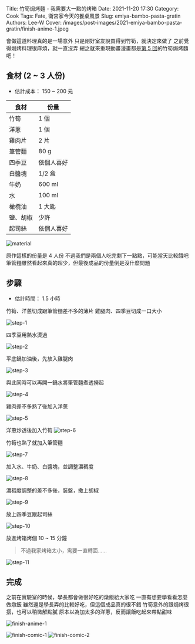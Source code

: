 Title: 竹筍焗烤麵 - 我需要大一點的烤箱
Date: 2021-11-20 17:30
Category: Cook
Tags: Fate, 衛宮家今天的餐桌風景
Slug: emiya-bambo-pasta-gratin
Authors: Lee-W
Cover: /images/post-images/2021-emiya-bambo-pasta-gratin/finish-anime-1.jpeg

會做這道料理真的是一場意外
只是剛好室友說買得到竹筍，就決定來做了
之前覺得焗烤料理很麻煩，就一直沒弄
總之就來重現動畫漫畫都是[第 5 回](https://ani.gamer.com.tw/animeVideo.php?sn=16731)的竹筍焗烤麵吧！

<!--more-->

## 食材 (2 ~ 3 人份)
* 估計成本： 150 ~ 200 元

| 食材 | 份量 |
|---|---|
| 竹筍 | 1 個 |
| 洋蔥 | 1 個 |
| 雞肉片 | 2 片 |
| 筆管麵 | 80 g |
| 四季豆 | 依個人喜好 |
| 白醬塊 | 1/2 盒 |
| 牛奶 | 600 ml |
| 水 | 100 ml |
| 橄欖油 | 1 大匙 |
| 鹽、胡椒 | 少許 |
| 起司絲 | 依個人喜好 |

![material](/images/post-images/2021-emiya-bambo-pasta-gratin/material.jpeg)

原作這樣的份量是 4 人份
不過我們是兩個人吃完剩下一點點，可能當天比較餓吧
筆管麵雖然看起來真的超少，但最後成品的份量倒是沒什麼問題

## 步驟
* 估計時間： 1.5 小時

竹筍、洋蔥切成跟筆管麵差不多的薄片
雞腿肉、四季豆切成一口大小

![step-1](/images/post-images/2021-emiya-bambo-pasta-gratin/step-1.jpeg)

四季豆用熱水燙過

![step-2](/images/post-images/2021-emiya-bambo-pasta-gratin/step-2.jpeg)

平底鍋加油後，先放入雞腿肉

![step-3](/images/post-images/2021-emiya-bambo-pasta-gratin/step-3.jpeg)

與此同時可以再開一鍋水將筆管麵煮透撈起

![step-4](/images/post-images/2021-emiya-bambo-pasta-gratin/step-4.jpeg)

雞肉差不多熟了後加入洋蔥

![step-5](/images/post-images/2021-emiya-bambo-pasta-gratin/step-5.jpeg)

洋蔥炒透後加入竹筍
![step-6](/images/post-images/2021-emiya-bambo-pasta-gratin/step-6.jpeg)

竹筍也熟了就加入筆管麵

![step-7](/images/post-images/2021-emiya-bambo-pasta-gratin/step-7.jpeg)

加入水、牛奶、白醬塊，並調整濃稠度

![step-8](/images/post-images/2021-emiya-bambo-pasta-gratin/step-8.jpeg)

濃稠度調整的差不多後，裝盤，撒上胡椒

![step-9](/images/post-images/2021-emiya-bambo-pasta-gratin/step-9.jpeg)

放上四季豆跟起司絲

![step-10](/images/post-images/2021-emiya-bambo-pasta-gratin/step-10.jpeg)

放進烤箱烤個 10 ~ 15 分鐘

> 不過我家烤箱太小，需要一直轉面......

![step-11](/images/post-images/2021-emiya-bambo-pasta-gratin/step-11.jpeg)

## 完成
之前在實驗室的時候，學長都會做很好吃的燉飯給大家吃
一直有想要學看看怎麼做燉飯
雖然還是學長弄的比較好吃，但這個成品真的很不錯
竹筍意外的跟焗烤很搭，也可以稍微解點膩
原本以為加太多的洋蔥，反而讓飯吃起來帶點甜味

![finish-anime-1](/images/post-images/2021-emiya-bambo-pasta-gratin/finish-anime-1.jpeg)

![finish-comic-1](/images/post-images/2021-emiya-bambo-pasta-gratin/finish-comic-1.jpeg)
![finish-comic-2](/images/post-images/2021-emiya-bambo-pasta-gratin/finish-comic-2.jpeg)

